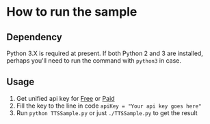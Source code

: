 # How to run the sample

## Dependency

Python 3.X is required at present. If both Python 2 and 3 are installed, perhaps you'll need to run the command with `python3` in case.

## Usage

1. Get unified api key for [Free](https://azure.microsoft.com/en-us/try/cognitive-services/?api=speech-services) or [Paid](https://go.microsoft.com/fwlink/?LinkId=872236)
1. Fill the key to the line in code `apiKey = "Your api key goes here"`
1. Run `python TTSSample.py` or just `./TTSSample.py` to get the result

